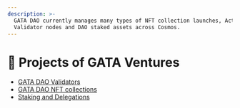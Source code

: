 ```yaml
---
description: >-
  GATA DAO currently manages many types of NFT collection launches, Active
  Validator nodes and DAO staked assets across Cosmos.
---
```


# 🎯 Projects of GATA Ventures

* [GATA DAO Validators](gata-validators/)
* [GATA DAO NFT collections](nft-collections.md)
* [Staking and Delegations ](gata-nft-dao/gata-dao-staking-delegations.md) &#x20;
